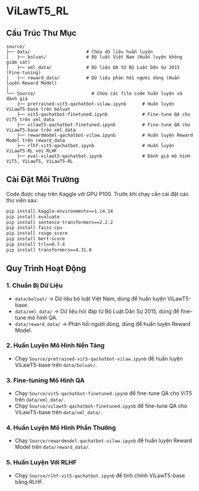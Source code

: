 # ViLawT5_RL

## Cấu Trúc Thư Mục
```
source/
├── data/                     # Chứa dữ liệu huấn luyện
│   ├── boluat/               # Bộ luật Việt Nam (Huấn luyện không giám sát)
│   ├── xml_data/             # Dữ liệu QA từ Bộ Luật Dân Sự 2015 (Fine-tuning)
│   ├── reward_data/          # Dữ liệu phản hồi người dùng (Huấn luyện Reward Model)
│
└── Source/                     # Chứa các file code huấn luyện và đánh giá
    ├── pretrained-vit5-qachatbot-vilaw.ipynb      # Huấn luyện ViLawT5-base trên boluat
    ├── vit5-qachatbot-finetuned.ipynb             # Fine-tune QA cho ViT5 trên xml_data
    ├── vilawt5-qachatbot-finetuned.ipynb          # Fine-tune QA cho ViLawT5-base trên xml_data
    ├── rewardmodel-qachatbot-vilaw.ipynb          # Huấn luyện Reward Model trên reward_data
    ├── rlhf-vit5-qachatbot.ipynb                  # Huấn luyện ViLawT5-RL với RLHF
    ├── eval-vilawt5-qachatbot.ipynb               # Đánh giá mô hình ViT5, ViLawT5, ViLawT5-RL
```

## Cài Đặt Môi Trường

Code được chạy trên Kaggle với GPU P100. Trước khi chạy cần cài đặt các thư viện sau:
```bash
pip install kaggle-environments==1.14.14 
pip install evaluate 
pip install sentence-transformers==2.2.2 
pip install faiss-cpu 
pip install rouge_score 
pip install bert-score 
pip install trl==0.7.4 
pip install transformers==4.31.0
```

## Quy Trình Hoạt Động

### 1. Chuẩn Bị Dữ Liệu
- `data/boluat/` → Dữ liệu bộ luật Việt Nam, dùng để huấn luyện ViLawT5-base.
- `data/xml_data/` → Dữ liệu hỏi đáp từ Bộ Luật Dân Sự 2015, dùng để fine-tune mô hình QA.
- `data/reward_data/` → Phản hồi người dùng, dùng để huấn luyện Reward Model.

### 2. Huấn Luyện Mô Hình Nền Tảng
- Chạy `Source/pretrained-vit5-qachatbot-vilaw.ipynb` để huấn luyện ViLawT5-base trên `data/boluat/`.

### 3. Fine-tuning Mô Hình QA
- Chạy `Source/vit5-qachatbot-finetuned.ipynb` để fine-tune QA cho ViT5 trên `data/xml_data/`.
- Chạy `Source/vilawt5-qachatbot-finetuned.ipynb` để fine-tune QA cho ViLawT5-base trên `data/xml_data/`.

### 4. Huấn Luyện Mô Hình Phần Thưởng
- Chạy `Source/rewardmodel-qachatbot-vilaw.ipynb` để huấn luyện Reward Model trên `data/reward_data/`.

### 5. Huấn Luyện Với RLHF
- Chạy `Source/rlhf-vit5-qachatbot.ipynb` để tinh chỉnh ViLawT5-base bằng RLHF.
